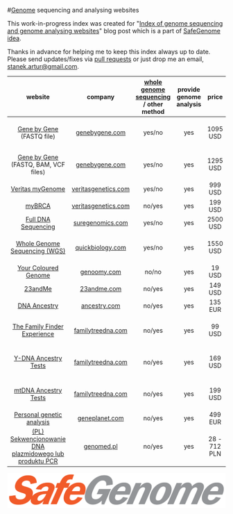 #[Genome](https://en.wikipedia.org/wiki/Genome) sequencing and analysing websites

This work-in-progress index was created for "[Index of genome sequencing and genome analysing websites](http://scalaakka.blogspot.com/2016/05/index-of-genome-sequencing-and-genome.html)" blog post which is a part of [SafeGenome idea](http://scalaakka.blogspot.com/search/label/SafeGenome).

Thanks in advance for helping me to keep this index always up to date. Please send updates/fixes via [pull requests](https://help.github.com/articles/using-pull-requests/) or just drop me an email, [stanek.artur@gmail.com](mailto:stanek.artur@gmail.com).

| website | company | [whole genome sequencing](https://en.wikipedia.org/wiki/Whole_genome_sequencing) / other method | provide genome analysis | price | additional info |
| :---: | :---: | :---: | :---: | :---: | :---: |
| [Gene by Gene](https://www.genebygene.com) (FASTQ file) | [genebygene.com](http://www.genebygene.com) | yes/no | yes | 1095 USD | more of their products [here](https://www.genebygene.com/pages/research?goto=exome-sequencing) |
| [Gene by Gene](https://www.genebygene.com) (FASTQ, BAM, VCF files) | [genebygene.com](http://www.genebygene.com) | yes/no | yes | 1295 USD | more of their products [here](https://www.genebygene.com/pages/research?goto=exome-sequencing) |
| [Veritas myGenome](https://www.veritasgenetics.com/mygenome#sec-2) | [veritasgenetics.com](http://www.veritasgenetics.com) | yes/no | yes | 999 USD | |
| [myBRCA](https://www.veritasgenetics.com/mybrca#sec-1) | [veritasgenetics.com](http://www.veritasgenetics.com) | no/yes | yes | 199 USD | |
| [Full DNA Sequencing](http://www.suregenomics.com/contact/pre-register/) | [suregenomics.com](http://www.suregenomics.com) | yes/no | yes | 2500 USD | |
| [Whole Genome Sequencing (WGS)](http://www.quickbiology.com/ngs-services/whole-genome-sequencing-wgs-service) | [quickbiology.com](http://www.quickbiology.com) | yes/no | yes | 1550 USD | more of their products [here](http://www.quickbiology.com/ngs-services/next-generation-sequencing-ngs-service) |
| [Your Coloured Genome](https://genoomy.com/navbar/howitworks/) | [genoomy.com](http://www.genoomy.com) | no/no | yes | 19 USD | |
| [23andMe](https://www.23andme.com/) | [23andme.com](http://www.23andme.com) | no/yes | yes | 149 USD | |
| [DNA Ancestry](http://dna.ancestry.com/) | [ancestry.com](http://www.ancestry.com) | no/yes | yes | 135 EUR | |
| [The  Family Finder Experience](https://www.familytreedna.com/family-finder-compare.aspx) | [familytreedna.com](http://www.familytreedna.com) | no/yes | yes | 99 USD | more of their products [here](https://www.familytreedna.com/products.aspx?ty=1335&utm_source=learningcenter&utm_medium=banner&utm_term=ff-mtfull&utm_campaign=mtfull#/SelectAProduct) |
| [Y-DNA Ancestry Tests](https://www.familytreedna.com/y-dna-compare.aspx) | [familytreedna.com](http://www.familytreedna.com) | no/yes | yes | 169 USD | more of their products [here](https://www.familytreedna.com/products.aspx?ty=1335&utm_source=learningcenter&utm_medium=banner&utm_term=ff-mtfull&utm_campaign=mtfull#/SelectAProduct) |
| [mtDNA Ancestry Tests](https://www.familytreedna.com/mt-dna-compare.aspx) | [familytreedna.com](http://www.familytreedna.com) | no/yes | yes | 199 USD | more of their products [here](https://www.familytreedna.com/products.aspx?ty=1335&utm_source=learningcenter&utm_medium=banner&utm_term=ff-mtfull&utm_campaign=mtfull#/SelectAProduct) |
| [Personal genetic analysis](http://www.geneplanet.com/personal-genetic-analysis.html) | [geneplanet.com](http://www.geneplanet.com) | no/yes | yes | 499 EUR | |
| [(PL) Sekwencjonowanie DNA plazmidowego lub produktu PCR](http://www.genomed.pl/index.php/pl/sekwencjonowanie) | [genomed.pl](http://www.genomed.pl/) | no/yes | yes | 28 - 712 PLN | |

![SafeGenome logo](https://raw.githubusercontent.com/kermitas/SafeGenome/master/documentation/media/logo/SafeGenome.png)
